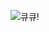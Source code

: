 ![큐큐!](https://user-images.githubusercontent.com/80503808/180588528-b2674fc5-9ffc-4211-885c-75494621ee1b.png)

